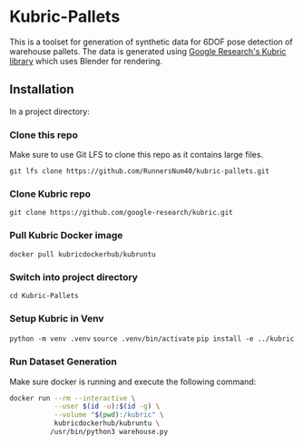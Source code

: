 # Kubric-Pallets

This is a toolset for generation of synthetic data for 6DOF pose detection of warehouse pallets.
The data is generated using [Google Research's Kubric library](https://github.com/google-research/kubric) which uses Blender for rendering.

## Installation

In a project directory:

### Clone this repo

Make sure to use Git LFS to clone this repo as it contains large files.

`git lfs clone https://github.com/RunnersNum40/kubric-pallets.git`

### Clone Kubric repo

`git clone https://github.com/google-research/kubric.git`

### Pull Kubric Docker image

`docker pull kubricdockerhub/kubruntu`

### Switch into project directory

`cd Kubric-Pallets`

### Setup Kubric in Venv

`python -m venv .venv`
`source .venv/bin/activate`
`pip install -e ../kubric`

### Run Dataset Generation

Make sure docker is running and execute the following command:

```bash
docker run --rm --interactive \
           --user $(id -u):$(id -g) \
           --volume "$(pwd):/kubric" \
           kubricdockerhub/kubruntu \
          /usr/bin/python3 warehouse.py
```
